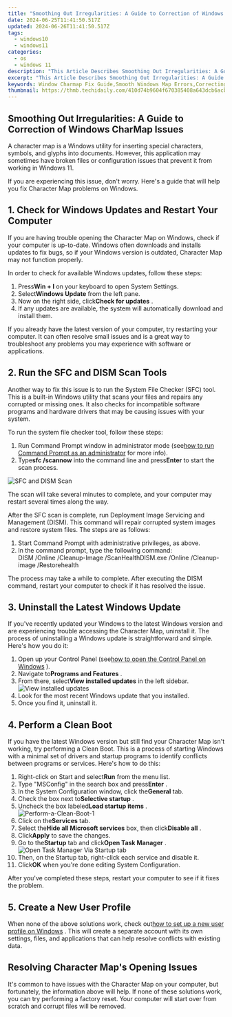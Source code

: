 ```yaml
---
title: "Smoothing Out Irregularities: A Guide to Correction of Windows CharMap Issues"
date: 2024-06-25T11:41:50.517Z
updated: 2024-06-26T11:41:50.517Z
tags:
  - windows10
  - windows11
categories:
  - os
  - windows 11
description: "This Article Describes Smoothing Out Irregularities: A Guide to Correction of Windows CharMap Issues"
excerpt: "This Article Describes Smoothing Out Irregularities: A Guide to Correction of Windows CharMap Issues"
keywords: Window Charmap Fix Guide,Smooth Windows Map Errors,Correcting Maps Display,CharMap Issue Resolution,Irregularities in Windows Chart,Fixing Windows Graph Distortion,Improve Map Accuracy Windows
thumbnail: https://thmb.techidaily.com/410d74b9604f670385408a643dcb6acbafd048141ccf91d45ea026a8c7847004.jpg
---
```


## Smoothing Out Irregularities: A Guide to Correction of Windows CharMap Issues

 A character map is a Windows utility for inserting special characters, symbols, and glyphs into documents. However, this application may sometimes have broken files or configuration issues that prevent it from working in Windows 11.

 If you are experiencing this issue, don't worry. Here's a guide that will help you fix Character Map problems on Windows.

## 1\. Check for Windows Updates and Restart Your Computer

 If you are having trouble opening the Character Map on Windows, check if your computer is up-to-date. Windows often downloads and installs updates to fix bugs, so if your Windows version is outdated, Character Map may not function properly.

In order to check for available Windows updates, follow these steps:

1. Press**Win + I** on your keyboard to open System Settings.
2. Select**Windows Update** from the left pane.
3. Now on the right side, click**Check for updates** .
4. If any updates are available, the system will automatically download and install them.

 If you already have the latest version of your computer, try restarting your computer. It can often resolve small issues and is a great way to troubleshoot any problems you may experience with software or applications.

## 2\. Run the SFC and DISM Scan Tools

 Another way to fix this issue is to run the System File Checker (SFC) tool. This is a built-in Windows utility that scans your files and repairs any corrupted or missing ones. It also checks for incompatible software programs and hardware drivers that may be causing issues with your system.

To run the system file checker tool, follow these steps:

1. Run Command Prompt window in administrator mode (see[how to run Command Prompt as an administrator](https://www.makeuseof.com/windows-run-command-prompt-admin/) for more info).
2. Type**sfc /scannow** into the command line and press**Enter** to start the scan process.

![SFC and DISM Scan](https://static1.makeuseofimages.com/wordpress/wp-content/uploads/2022/11/SFC-and-DISM-Scan.jpg)

 The scan will take several minutes to complete, and your computer may restart several times along the way.

 After the SFC scan is complete, run Deployment Image Servicing and Management (DISM). This command will repair corrupted system images and restore system files. The steps are as follows:

1. Start Command Prompt with administrative privileges, as above.
2. In the command prompt, type the following command:  
DISM /Online /Cleanup-Image /ScanHealthDISM.exe /Online /Cleanup-image /Restorehealth

 The process may take a while to complete. After executing the DISM command, restart your computer to check if it has resolved the issue.

## 3\. Uninstall the Latest Windows Update

 If you've recently updated your Windows to the latest Windows version and are experiencing trouble accessing the Character Map, uninstall it. The process of uninstalling a Windows update is straightforward and simple. Here's how you do it:

1. Open up your Control Panel (see[how to open the Control Panel on Windows](https://www.makeuseof.com/windows-open-control-panel/) ).
2. Navigate to**Programs and Features** .
3. From there, select**View installed updates** in the left sidebar.  
![View installed updates](https://static1.makeuseofimages.com/wordpress/wp-content/uploads/2022/12/view-installed-updates.jpg)
4. Look for the most recent Windows update that you installed.
5. Once you find it, uninstall it.

## 4\. Perform a Clean Boot

 If you have the latest Windows version but still find your Character Map isn't working, try performing a Clean Boot. This is a process of starting Windows with a minimal set of drivers and startup programs to identify conflicts between programs or services. Here's how to do this:

1. Right-click on Start and select**Run** from the menu list.
2. Type "MSConfig" in the search box and press**Enter** .
3. In the System Configuration window, click the**General** tab.
4. Check the box next to**Selective startup** .
5. Uncheck the box labeled**Load startup items** .  
![Perform-a-Clean-Boot-1](https://static1.makeuseofimages.com/wordpress/wp-content/uploads/2022/10/Perform-a-Clean-Boot-1.jpg)
6. Click on the**Services** tab.
7. Select the**Hide all Microsoft services** box, then click**Disable all** .
8. Click**Apply** to save the changes.
9. Go to the**Startup** tab and click**Open Task Manager** .  
![Open Task Manager Via Startup tab](https://static1.makeuseofimages.com/wordpress/wp-content/uploads/2022/10/Open-Task-Manager-Via-Startup-tab.jpg)
10. Then, on the Startup tab, right-click each service and disable it.
11. Click**OK** when you're done editing System Configuration.

 After you've completed these steps, restart your computer to see if it fixes the problem.

## 5\. Create a New User Profile

 When none of the above solutions work, check out[how to set up a new user profile on Windows](https://www.makeuseof.com/windows-11-create-local-user-account/) . This will create a separate account with its own settings, files, and applications that can help resolve conflicts with existing data.

## Resolving Character Map's Opening Issues

 It's common to have issues with the Character Map on your computer, but fortunately, the information above will help. If none of these solutions work, you can try performing a factory reset. Your computer will start over from scratch and corrupt files will be removed.


<ins class="adsbygoogle"
     style="display:block"
     data-ad-format="autorelaxed"
     data-ad-client="ca-pub-7571918770474297"
     data-ad-slot="1223367746"></ins>



<ins class="adsbygoogle"
     style="display:block"
     data-ad-client="ca-pub-7571918770474297"
     data-ad-slot="8358498916"
     data-ad-format="auto"
     data-full-width-responsive="true"></ins>


